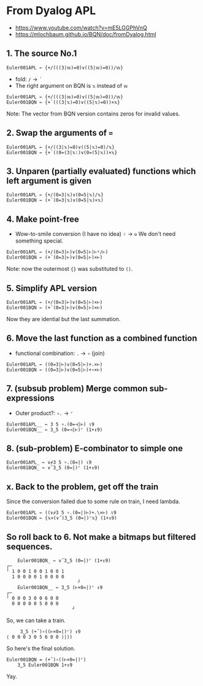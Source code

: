 # From Dyalog APL

- https://www.youtube.com/watch?v=mE5LGGPhVnQ
- https://mlochbaum.github.io/BQN/doc/fromDyalog.html

## 1. The source No.1

```apl
Euler001APL ← {+/(((3|𝕨)=0)∨((5|𝕨)=0))/𝕨}
```

- fold: `/` -> `´`
- The right argument on BQN is `𝕩` instead of `𝕨`

```apl
Euler001APL ← {+/(((3|𝕨)=0)∨((5|𝕨)=0))/𝕨}
Euler001BQN ← {+´(((3|𝕩)=0)∨((5|𝕩)=0))×𝕩}
```

Note: The vector from BQN version contains zeros for invalid values.

## 2. Swap the arguments of `=`

```apl
Euler001APL ← {+/((3|𝕩)=0)∨((5|𝕩)=0)/𝕩}
Euler001BQN ← {+´((0=(3|𝕩:)∨(0=(5|𝕩))×𝕩}
```

## 3. Unparen (partially evaluated) functions which left argument is given

```apl
Euler001APL ← {+/(0=3|𝕩)∨(0=5|𝕩)/𝕩}
Euler001BQN ← (+´(0=3|𝕩)∨(0=5|𝕩)×𝕩)
```

## 4. Make point-free

- Wow-to-smile conversion (I have no idea) ⍤ -> `⎉`
We don't need something special.

```aplj
Euler001APL ← (+/(0=3|⊢)∨(0=5|⊢)⊢⍤/⊢)
Euler001BQN ← (+´(0=3|⊢)∨(0=5|⊢)×⊢)
```

Note: now the outermost `{}` was substituted to `()`.

## 5. Simplify APL version

```apl
Euler001APL ← (+/(0=3|⊢)∨(0=5|⊢)×⊢)
Euler001BQN ← (+´(0=3|⊢)∨(0=5|⊢)×⊢)
```
Now they are idential but the last summation.

## 6. Move the last function as a combined function

- functional combination: `.` -> `∘` (join)

```apl
Euler001APL ← ((0=3|⊢)∨(0=5|⊢)+.×⊢)
Euler001BQN ← ((0=3|⊢)∨(0=5|⊢)+∘×⊢)
```

## 7. (subsub problem) Merge common sub-expressions

- Outer product?: `∘.` -> `⌜`

```apl
Euler001APL__ ← 3 5 ∘.(0=⊣|⊢) ⍳9
Euler001BQN__ ← 3‿5 (0=⊣|⊢)⌜ (1+↕9)
```

## 8. (sub-problem) E-combinator to simple one

```apl
Euler001APL_ ← ∨⌿3 5 ∘.(0=|) ⍳9
Euler001BQN_ ← ∨˝3‿5 (0=|)⌜ (1+↕9)
```

## x. Back to the problem, get off the train

Since the conversion failed due to some rule on train, I need lambda.

```apl
Euler001APL ← ((∨⌿3 5 ∘.(0=|)⊢)+.\×⊢) ⍳9
Euler001BQN ← {𝕩×(∨˝)3‿5 (0=|)⌜𝕩} (1+↕9)
```

## So roll back to 6. Not make a bitmaps but filtered sequences.

```apl
    Euler001BQN_ ← ∨˝3‿5 (0=|)⌜ (1+↕9)
┌─                     
╵ 1 0 0 1 0 0 1 0 0 1  
  1 0 0 0 0 1 0 0 0 0  
                          ┘
    Euler001BQN__ ← 3‿5 (⊢×0=|)⌜ ↕9
┌─                   
╵ 0 0 0 3 0 0 6 0 0  
  0 0 0 0 0 5 0 0 0  
                        ┘
```

So, we can take a train.

```apl
     3‿5 (+˝)∘((⊢×0=|)⌜) ↕9
⟨ 0 0 0 3 0 5 6 0 0 ⟩|))
```

So here's the final solution.
```apl
Euler001BQN = (+˝)∘((⊢×0=|)⌜)
    3‿5 Euler001BQN 1+↕9
```

Yay.
